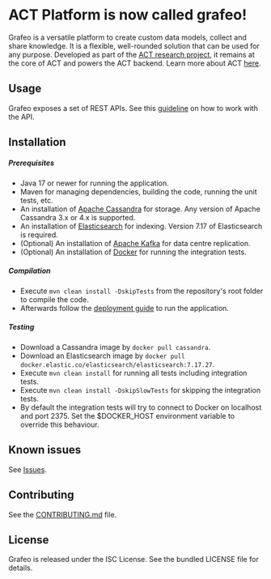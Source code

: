 ACT Platform is now called grafeo!
==================================

Grafeo is a versatile platform to create custom data models, collect and share knowledge. It is a flexible, well-rounded
solution that can be used for any purpose. Developed as part of the [ACT research project](https://www.mnemonic.no/research-and-development/semi-automated-cyber-threat-intelligence/),
it remains at the core of ACT and powers the ACT backend. Learn more about ACT [here](https://github.com/mnemonic-no/act).

## Usage

Grafeo exposes a set of REST APIs. See this [guideline](https://github.com/mnemonic-no/grafeo/wiki/REST-API-Usage-Guideline) on how to work with the API.

## Installation

##### Prerequisites

* Java 17 or newer for running the application.
* Maven for managing dependencies, building the code, running the unit tests, etc.
* An installation of [Apache Cassandra](https://cassandra.apache.org/) for storage. Any version of Apache Cassandra 3.x or 4.x is supported.
* An installation of [Elasticsearch](https://www.elastic.co/products/elasticsearch) for indexing. Version 7.17 of Elasticsearch is required.
* (Optional) An installation of [Apache Kafka](https://kafka.apache.org/) for data centre replication.
* (Optional) An installation of [Docker](https://www.docker.com/) for running the integration tests.

##### Compilation

* Execute `mvn clean install -DskipTests` from the repository's root folder to compile the code.
* Afterwards follow the [deployment guide](https://github.com/mnemonic-no/grafeo/wiki/Architecture-and-Deployment-Guide) to run the application.

##### Testing

* Download a Cassandra image by `docker pull cassandra`.
* Download an Elasticsearch image by `docker pull docker.elastic.co/elasticsearch/elasticsearch:7.17.27`.
* Execute `mvn clean install` for running all tests including integration tests.
* Execute `mvn clean install -DskipSlowTests` for skipping the integration tests.
* By default the integration tests will try to connect to Docker on localhost and port 2375. Set the $DOCKER_HOST environment variable to override this behaviour.

## Known issues

See [Issues](https://github.com/mnemonic-no/grafeo/issues).

## Contributing

See the [CONTRIBUTING.md](CONTRIBUTING.md) file.

## License

Grafeo is released under the ISC License. See the bundled LICENSE file for details.